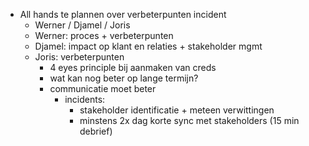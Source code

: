 
- All hands te plannen over verbeterpunten incident
	- Werner / Djamel / Joris
	- Werner: proces + verbeterpunten
	- Djamel: impact op klant en relaties + stakeholder mgmt
	- Joris: verbeterpunten
		- 4 eyes principle bij aanmaken van creds
		- wat kan nog beter op lange termijn?
		- communicatie moet beter
			- incidents: 
				- stakeholder identificatie + meteen verwittingen
				- minstens 2x dag korte sync met stakeholders (15 min debrief)